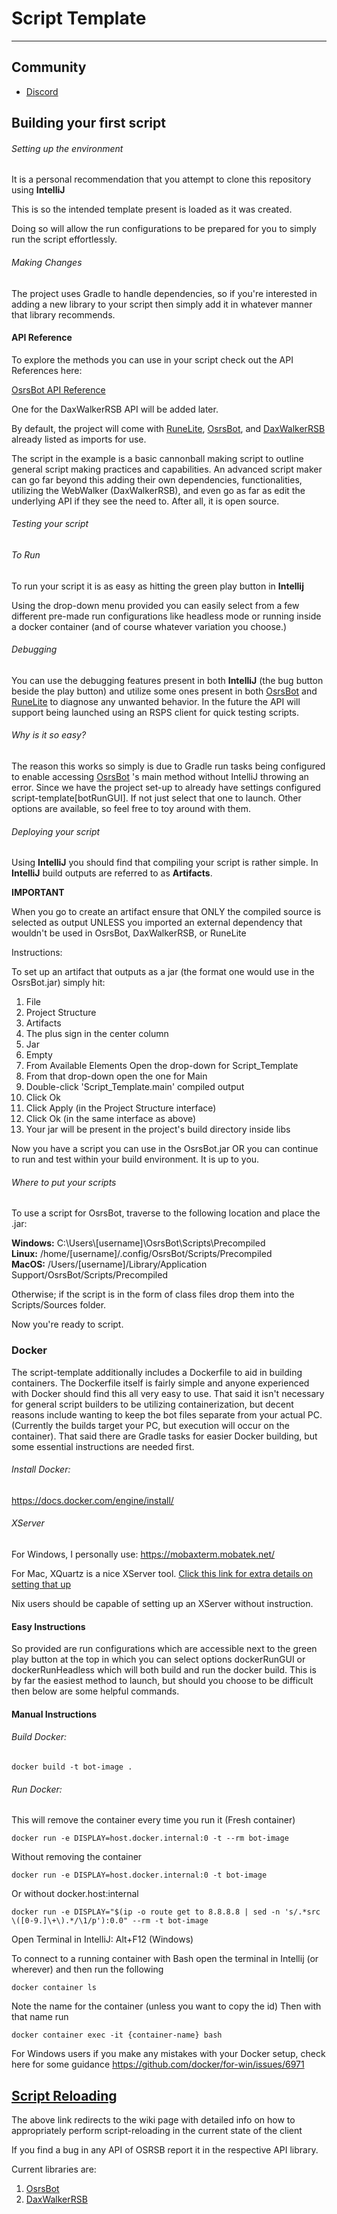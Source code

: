 # Script Template
___

## Community
* [Discord](https://discord.gg/CGBXNrHREP)

## Building your first script

###### Setting up the environment
It is a personal recommendation that you attempt to clone this repository using **IntelliJ**

This is so the intended template present is loaded as it was created.

Doing so will allow the run configurations to be prepared for you to simply run the script effortlessly.

###### Making Changes
The project uses Gradle to handle dependencies, so if you're interested in adding a new library to your script then
simply add it in whatever manner that library recommends.

#### API Reference
To explore the methods you can use in your script check out the API References here:

[OsrsBot API Reference](https://osrsb.github.io/OsrsBot/)

One for the DaxWalkerRSB API will be added later.

By default, the project will come with [RuneLite](https://github.com/RuneLite), [OsrsBot](https://github.com/OSRSB/OsrsBot),
and [DaxWalkerRSB](https://github.com/OSRSB/DaxWalkerRSB) already listed as imports for use.

The script in the example is a basic cannonball making script to outline general script making practices and capabilities.
An advanced script maker can go far beyond this adding their own dependencies, functionalities,
utilizing the WebWalker (DaxWalkerRSB), and even go as far as edit the underlying API if they see the need to.
After all, it is open source.

###### Testing your script
###### *To Run*
To run your script it is as easy as hitting the green play button in **Intellij**

Using the drop-down menu provided you can easily select from a few different pre-made run configurations like headless mode
or running inside a docker container (and of course whatever variation you choose.)

###### *Debugging*
You can use the debugging features present in both **IntelliJ** (the bug button beside the play button)
and utilize some ones present in both
[OsrsBot](https://github.com/OSRSB/OsrsBot) and [RuneLite](https://github.com/RuneLite)
to diagnose any unwanted behavior.
In the future the API will support being launched using an RSPS client for quick testing scripts.

###### *Why is it so easy?*
The reason this works so simply is due to Gradle run tasks being configured to enable accessing
[OsrsBot](https://github.com/OSRSB/OsrsBot) 's main method without IntelliJ throwing an error.
Since we have the project set-up to already have settings configured script-template[botRunGUI].
If not just select that one to launch. Other options are available, so feel free to toy around with them.



###### Deploying your script
Using **IntelliJ** you should find that compiling your script is rather simple.
In **IntelliJ** build outputs are referred to as **Artifacts**.

**IMPORTANT**

When you go to create an artifact ensure that ONLY the compiled source is selected as output
UNLESS you imported an external dependency that wouldn't be used in OsrsBot, DaxWalkerRSB, or
RuneLite

Instructions:

To set up an artifact that outputs as a jar (the format one would use in the OsrsBot.jar) simply hit:
1. File
2. Project Structure
3. Artifacts
4. The plus sign in the center column
5. Jar
6. Empty
7. From Available Elements Open the drop-down for Script_Template
8. From that drop-down open the one for Main
9. Double-click 'Script_Template.main' compiled output
10. Click Ok
11. Click Apply (in the Project Structure interface)
12. Click Ok (in the same interface as above)
13. Your jar will be present in the project's build directory inside libs

Now you have a script you can use in the OsrsBot.jar OR you can continue to run and test within your build environment.
It is up to you.


###### Where to put your scripts

To use a script for OsrsBot, traverse to the following location and place the .jar:

**Windows:** C:\\Users\\[username]\\OsrsBot\\Scripts\\Precompiled \
**Linux:** /home/[username]/.config/OsrsBot/Scripts/Precompiled \
**MacOS:** /Users/[username]/Library/Application Support/OsrsBot/Scripts/Precompiled

Otherwise; if the script is in the form of class files drop them into the Scripts/Sources folder.

Now you're ready to script.

### Docker
The script-template additionally includes a Dockerfile to aid in building containers. The Dockerfile itself is fairly
simple and anyone experienced with Docker should find this all very easy to use. That said it isn't necessary for general
script builders to be utilizing containerization, but decent reasons include wanting to keep the bot files separate from
your actual PC. (Currently the builds target your PC, but execution will occur on the container).
That said there are Gradle tasks for easier Docker building, but some essential instructions are needed first.

###### Install Docker:
https://docs.docker.com/engine/install/

###### XServer
For Windows, I personally use:
https://mobaxterm.mobatek.net/

For Mac, XQuartz is a nice XServer tool.
[Click this link for extra details on setting that up](https://gist.github.com/sorny/969fe55d85c9b0035b0109a31cbcb088)

Nix users should be capable of setting up an XServer without instruction.


#### Easy Instructions
So provided are run configurations which are accessible next to the green play button at the top 
in which you can select options dockerRunGUI or dockerRunHeadless which will both build and run the
docker build. This is by far the easiest method to launch, but should you choose to be difficult then 
below are some helpful commands.


#### Manual Instructions

###### Build Docker:
```
docker build -t bot-image .
```

###### Run Docker:
This will remove the container every time you run it (Fresh container)

```
docker run -e DISPLAY=host.docker.internal:0 -t --rm bot-image
```

Without removing the container

```
docker run -e DISPLAY=host.docker.internal:0 -t bot-image
```
Or without docker.host:internal

```
docker run -e DISPLAY="$(ip -o route get to 8.8.8.8 | sed -n 's/.*src \([0-9.]\+\).*/\1/p'):0.0" --rm -t bot-image
```

Open Terminal in IntelliJ:
Alt+F12 (Windows)

To connect to a running container with Bash open the terminal in Intellij (or wherever) and then run the following

```
docker container ls
```

Note the name for the container (unless you want to copy the id)
Then with that name run

```
docker container exec -it {container-name} bash
```

For Windows users if you make any mistakes with your Docker setup, check here for some guidance
https://github.com/docker/for-win/issues/6971

## [Script Reloading](https://github.com/OSRSB/script-template/wiki/Script-Reloading-and-API-Reloading)
The above link redirects to the wiki page with detailed info on how to appropriately perform script-reloading in the current state of the client

If you find a bug in any API of OSRSB report it in the respective API library.

Current libraries are:
1. [OsrsBot](https://github.com/OSRSB/OsrsBot)
2. [DaxWalkerRSB](https://github.com/OSRSB/DaxWalkerRSB)
